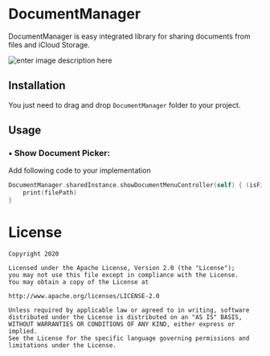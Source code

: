 # DocumentManager

DocumentManager is easy integrated library for sharing documents from files and iCloud Storage.    

![enter image description here](https://i.imgur.com/b3wYQq3.png)

## Installation

You just need to drag and drop ```DocumentManager``` folder to your project.

## Usage

### • Show Document Picker:

Add following code to your implementation

```swift
DocumentManager.sharedInstance.showDocumentMenuController(self) { (isFileSelected, fileName, fileExtension, filePath) in
    print(filePath)
}
```

# License

```
Copyright 2020

Licensed under the Apache License, Version 2.0 (the "License");
you may not use this file except in compliance with the License.
You may obtain a copy of the License at

http://www.apache.org/licenses/LICENSE-2.0

Unless required by applicable law or agreed to in writing, software
distributed under the License is distributed on an "AS IS" BASIS,
WITHOUT WARRANTIES OR CONDITIONS OF ANY KIND, either express or implied.
See the License for the specific language governing permissions and
limitations under the License.
```
